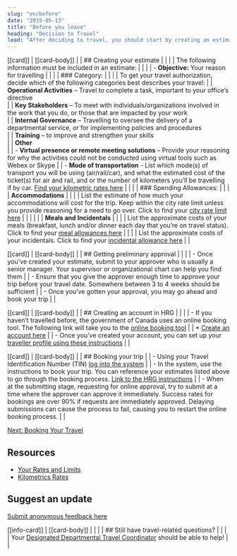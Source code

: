 ```yaml
---
slug: "en/before"
date: "2019-05-13"
title: "Before you leave"
heading: "Decision to Travel"
lead: "After deciding to travel, you should start by creating an estimate. The estimate should give an overall approximation of what the total cost of the trip will be, so that it can the be approved."
---
```

<section class="content-left col-xs-12 col-sm-12 col-md-8">

[[card]]
| [[card-body]]
| | ## Creating your estimate
| |
| | The following information must be included in an estimate:
| |
| | - **Objective:** Your reason for travelling
| |
| |  ### Category:
| |
| | To get your travel authorization, decide which of the following categories best describes your travel:
| |      **Operational Activities** – Travel to complete a task, important to your office’s directive  
| |      **Key Stakeholders** – To meet with individuals/organizations involved in the work that you do, or those that are impacted by your work  
| |      **Internal Governance** – Travelling to oversee the delivery of a departmental service, or for implementing policies and procedures  
| |      **Training** – to improve and strengthen your skills  
| |      **Other**  
| | - **Virtual presence or remote meeting solutions** – Provide your reasoning for why the activities could not be conducted using virtual tools such as Webex or Skype
| | - **Mode of transportation** - List which mode(s) of transport you will be using (air/rail/car), and what the estimated cost of the ticket(s) for air and rail, and or the number of kilometers you’ll be travelling if by car. [Find your kilometric rates here](https://www.njc-cnm.gc.ca/directive/d10/v238/s658/en#s658-tc-tm)
| |
| | ### Spending Allowances:
| |
| | **Accommodations**
| |
| | List the estimate of how much your accommodations will cost for the trip.  Keep within the city rate limit unless you provide reasoning for a need to go over. Click to find your [city rate limit here](https://rehelv-acrd.tpsgc-pwgsc.gc.ca/preface-eng.aspx#allcityratelimits)
| |
| |
| | **Meals and Incidentals**
| |
| | List the approximate costs of your meals (breakfast, lunch and/or dinner each day that you’re on travel status). Click to find your [meal allowances here](https://www.njc-cnm.gc.ca/directive/d10/v238/s659/en#s659-tc-tm)
| |
| | List the approximate costs of your incidentals. Click to find your [incidental allowance here](https://www.njc-cnm.gc.ca/directive/d10/v238/s659/en#s659-tc-tm)
| |

[[card]]
| [[card-body]]
| | ## Getting preliminary approval
| |
| | - Once you’ve created your estimate, submit to your approver who is usually a senior manager. Your supervisor or organizational chart can help you find them
| | - Ensure that you give the approver enough time to approve your trip before your travel date. Somewhere between 3 to 4 weeks should be sufficient
| | - Once you’ve gotten your approval, you may go ahead and book your trip
| |

[[card]]
| [[card-body]]
| | ## Creating an account in HRG
| |
| | - If you haven’t travelled before, the government of Canada uses an online booking tool. The following link will take you to the [online booking tool](https://isuite6.hrgworldwide.com/gcportal/en-ca/sts.aspx)
| |   * [Create an account here](https://isuite6.hrgworldwide.com/tabid/292/Default.aspx)
| | - Once you’ve created your account, you can set up your [traveller profile using these instructions](https://isuite6.hrgworldwide.com/Portals/6/docs/EN%20-%20UG%20-%20Completing%20a%20traveller%20profile%20-%2019jui2019.pdf)
| |

[[card]]
| [[card-body]]
| | ## Booking your trip
| | - Using your Travel Identification Number (TIN) [log into the system](https://isuite6.hrgworldwide.com/gcportal/en-ca/sts.aspx)
| | - In the system, use the instructions to book your trip. You can reference your estimates listed above to go through the booking process. [Link to the HRG instructions](/en/booktravel)
| | - When at the submitting stage, requesting for online approval, try to submit at a time where the approver can approve it immediately. Success rates for bookings are over 90% if requests are immediately approved. Delaying submissions can cause the process to fail, causing you to restart the online booking process. 
| |

[Next: Booking Your Travel](/en/booktravel)

</section>

<aside class="content-right col-xs-6 col-md-4">

## Resources
* [Your Rates and Limits](/en/rates)
* [Kilometrics Rates](/en/kilometrics)

## Suggest an update
[Submit anonymous feedback here](https://docs.google.com/forms/d/e/1FAIpQLSf9y3VY3ADLpQ4kQLGvOo4cIdEEi5Hs3en-0lWRc4wQeTRheg/viewform)


[[info-card]]
| [[card-body]]
| |
| | ## Still have travel-related questions?
| |
| | Your [Designated Departmental Travel Coordinator](https://www.tbs-sct.gc.ca/ap/list-liste/dtc-cmv-eng.asp) should be able to help!
| |

</aside>